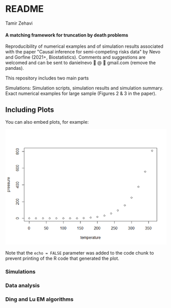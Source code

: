 README
================
Tamir Zehavi

#### A matching framework for truncation by death problems


Reproducibility of numerical examples and of simulation results associated with the paper "Causal inference for semi-competing risks data" by Nevo and Gorfine (2021+, Biostatistics). Comments and suggestions are welcomed and can be sent to danielnevo 🐼 @ 🐼 gmail.com (remove the pandas).

This repository includes two main parts

Simulations: Simulation scripts, simulation results and simulation summary.
Exact numerical examples for large sample (Figures 2 & 3 in the paper).


## Including Plots

You can also embed plots, for example:

![](README_files/figure-gfm/pressure-1.png)<!-- -->

Note that the `echo = FALSE` parameter was added to the code chunk to
prevent printing of the R code that generated the plot.


### Simulations


### Data analysis


### Ding and Lu EM algorithms
